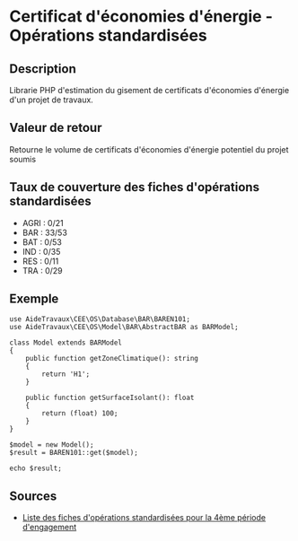 # Certificat d'économies d'énergie - Opérations standardisées

## Description

Librarie PHP d'estimation du gisement de certificats d'économies d'énergie d'un projet de travaux.

## Valeur de retour

Retourne le volume de certificats d'économies d'énergie potentiel du projet soumis

## Taux de couverture des fiches d'opérations standardisées

- AGRI : 0/21
- BAR : 33/53
- BAT : 0/53
- IND : 0/35
- RES : 0/11
- TRA : 0/29

## Exemple

```
use AideTravaux\CEE\OS\Database\BAR\BAREN101;
use AideTravaux\CEE\OS\Model\BAR\AbstractBAR as BARModel;

class Model extends BARModel
{
    public function getZoneClimatique(): string
    {
        return 'H1';
    }

    public function getSurfaceIsolant(): float
    {
        return (float) 100;
    }
}

$model = new Model();
$result = BAREN101::get($model);

echo $result;

```

## Sources

- [Liste des fiches d'opérations standardisées pour la 4ème période d'engagement](http://atee.fr/c2e/operations-standardisees-4eme-periode)
